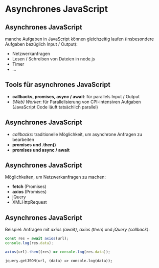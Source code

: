 # Asynchrones JavaScript

## Asynchrones JavaScript

manche Aufgaben in JavaScript können gleichzeitig laufen (insbesondere Aufgaben bezüglich Input / Output):

- Netzwerkanfragen
- Lesen / Schreiben von Dateien in node.js
- Timer
- ...

## Tools für asynchrones JavaScript

- **callbacks, promises, async / await**: für parallels Input / Output
- _(Web) Worker_: für Parallelisierung von CPI-intensiven Aufgaben (JavaScript Code läuft tatsächlich parallel)

## Asynchrones JavaScript

- _callbacks_: traditionelle Möglichkeit, um asynchrone Anfragen zu bearbeiten
- **promises und .then()**
- **promises und async / await**

## Asynchrones JavaScript

Möglichkeiten, um Netzwerkanfragen zu machen:

- **fetch** (Promises)
- **axios** (Promises)
- jQuery
- XMLHttpRequest

## Asynchrones JavaScript

Beispiel: Anfragen mit _axios (await)_, _axios (then)_ und _jQuery (callback)_:

```js
const res = await axios(url);
console.log(res.data);
```

```js
axios(url).then((res) => console.log(res.data));
```

```
jquery.getJSON(url, (data) => console.log(data));
```

